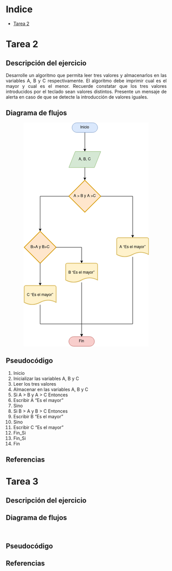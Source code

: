 <div align="justify">

# Indice

- [Tarea 2](#tarea2)

# Tarea 2 <a name="tarea2"></a>

## Descripción del ejercicio

Desarrolle un algoritmo que permita leer tres valores y almacenarlos en las variables A, B y C respectivamente. El algoritmo debe imprimir cual es el mayor y cual es el menor. Recuerde constatar que los tres valores introducidos por el teclado sean valores distintos. Presente un mensaje de alerta en caso de que se detecte la introducción de valores iguales.

## Diagrama de flujos

<div align="center">
    <img src="images/diagrama-flujo2.png"/> 
</div>

## Pseudocódigo

1. Inicio
2. Inicializar las variables A, B y C
3. Leer los tres valores
4. Almacenar en las variables A, B
y C
5. Si A > B y A > C Entonces
6. Escribir A “Es el mayor”
7. Sino
8. Si B > A y B > C Entonces
9. Escribir B “Es el mayor”
10. Sino
11. Escribir C “Es el mayor”
12. Fin_Si
13. Fin_Si
14. Fin

## Referencias


# Tarea 3 <a name="tarea3"></a>

## Descripción del ejercicio



## Diagrama de flujos

<div align="center">
    <img src="images/diagrama-flujo3.png"/> 
</div>

## Pseudocódigo



## Referencias

</div>